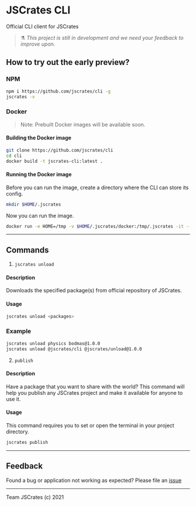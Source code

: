 # JSCrates CLI

Official CLI client for JSCrates

> :alembic: _This project is still in development and we need your feedback to improve upon._

## How to try out the early preview?

### NPM

```bash
npm i https://github.com/jscrates/cli -g
jscrates -v
```

### Docker

> Note: Prebuilt Docker images will be available soon.

#### Building the Docker image

```bash
git clone https://github.com/jscrates/cli
cd cli
docker build -t jscrates-cli:latest .
```

#### Running the Docker image

Before you can run the image, create a directory where the CLI can store its config.

```bash
mkdir $HOME/.jscrates
```

Now you can run the image.

```bash
docker run -e HOME=/tmp -v $HOME/.jscrates/docker:/tmp/.jscrates -it --rm jscrates-cli:latest
```

---

## Commands

1. `jscrates unload`

#### Description

Downloads the specified package(s) from official repository of JSCrates.

#### Usage

```bash
jscrates unload <packages>
```

### Example

```bash
jscrates unload physics bodmas@1.0.0
jscrates unload @jscrates/cli @jscrates/unload@1.0.0
```

2. `publish`

#### Description

Have a package that you want to share with the world? This command will help you publish any JSCrates project and make it available for anyone to use it.

#### Usage

This command requires you to set or open the terminal in your project directory.

```bash
jscrates publish
```

---

## Feedback

Found a bug or application not working as expected?
Please file an [issue](https://github.com/jscrates/cli/issues/new)

---

Team JSCrates (c) 2021
